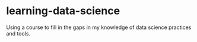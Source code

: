 # learning-data-science

Using a course to fill in the gaps in my knowledge of data science practices and tools.
